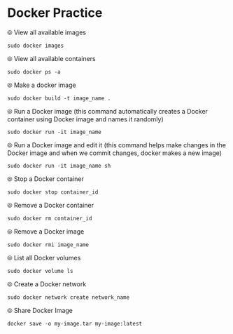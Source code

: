 # Docker Practice

⦾ View all available images
```
sudo docker images
```

⦾ View all available containers
```
sudo docker ps -a
```

⦾ Make a docker image 
```
sudo docker build -t image_name .
```
⦾ Run a Docker image (this command automatically creates a Docker container using Docker image and names it randomly)
```
sudo docker run -it image_name
```



⦾ Run a Docker image and edit it (this command helps make changes in the Docker image and when we commit changes, docker makes a new image)
```
sudo docker run -it image_name sh
```

⦾ Stop a Docker container
```
sudo docker stop container_id
```

⦾ Remove a Docker container
```
sudo docker rm container_id
```

⦾ Remove a Docker image
```
sudo docker rmi image_name
```

⦾ List all Docker volumes
```
sudo docker volume ls
```

⦾ Create a Docker network
```
sudo docker network create network_name
```

⦾ Share Docker Image
```
docker save -o my-image.tar my-image:latest
```

